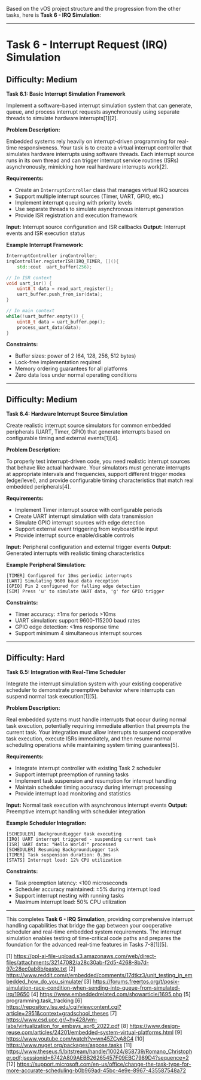 Based on the vOS project structure and the progression from the other tasks, here is **Task 6 - IRQ Simulation**:

---

# Task 6 - Interrupt Request (IRQ) Simulation

## **Difficulty: Medium**

**Task 6.1: Basic Interrupt Simulation Framework**

Implement a software-based interrupt simulation system that can generate, queue, and process interrupt requests asynchronously using separate threads to simulate hardware interrupts[1][2].

**Problem Description:**

Embedded systems rely heavily on interrupt-driven programming for real-time responsiveness. Your task is to create a virtual interrupt controller that simulates hardware interrupts using software threads. Each interrupt source runs in its own thread and can trigger interrupt service routines (ISRs) asynchronously, mimicking how real hardware interrupts work[2].

**Requirements:**
- Create an `InterruptController` class that manages virtual IRQ sources
- Support multiple interrupt sources (Timer, UART, GPIO, etc.)
- Implement interrupt queuing with priority levels
- Use separate threads to simulate asynchronous interrupt generation
- Provide ISR registration and execution framework

**Input:** Interrupt source configuration and ISR callbacks
**Output:** Interrupt events and ISR execution status

**Example Interrupt Framework:**
```cpp
InterruptController irqController;
irqController.registerISR(IRQ_TIMER, [](){
    std::cout  uart_buffer(256);

// In ISR context
void uart_isr() {
    uint8_t data = read_uart_register();
    uart_buffer.push_from_isr(data);
}

// In main context  
while(!uart_buffer.empty()) {
    uint8_t data = uart_buffer.pop();
    process_uart_data(data);
}
```

**Constraints:**
- Buffer sizes: power of 2 (64, 128, 256, 512 bytes)
- Lock-free implementation required
- Memory ordering guarantees for all platforms
- Zero data loss under normal operating conditions

---

## **Difficulty: Medium**

**Task 6.4: Hardware Interrupt Source Simulation**

Create realistic interrupt source simulators for common embedded peripherals (UART, Timer, GPIO) that generate interrupts based on configurable timing and external events[1][4].

**Problem Description:**

To properly test interrupt-driven code, you need realistic interrupt sources that behave like actual hardware. Your simulators must generate interrupts at appropriate intervals and frequencies, support different trigger modes (edge/level), and provide configurable timing characteristics that match real embedded peripherals[4].

**Requirements:**
- Implement Timer interrupt source with configurable periods
- Create UART interrupt simulation with data transmission
- Simulate GPIO interrupt sources with edge detection  
- Support external event triggering from keyboard/file input
- Provide interrupt source enable/disable controls

**Input:** Peripheral configuration and external trigger events
**Output:** Generated interrupts with realistic timing characteristics

**Example Peripheral Simulation:**
```
[TIMER] Configured for 10ms periodic interrupts
[UART] Simulating 9600 baud data reception
[GPIO] Pin 2 configured for falling edge detection
[SIM] Press 'u' to simulate UART data, 'g' for GPIO trigger
```

**Constraints:**
- Timer accuracy: ±1ms for periods >10ms
- UART simulation: support 9600-115200 baud rates
- GPIO edge detection: <1ms response time
- Support minimum 4 simultaneous interrupt sources

---

## **Difficulty: Hard**

**Task 6.5: Integration with Real-Time Scheduler**

Integrate the interrupt simulation system with your existing cooperative scheduler to demonstrate preemptive behavior where interrupts can suspend normal task execution[1][5].

**Problem Description:**

Real embedded systems must handle interrupts that occur during normal task execution, potentially requiring immediate attention that preempts the current task. Your integration must allow interrupts to suspend cooperative task execution, execute ISRs immediately, and then resume normal scheduling operations while maintaining system timing guarantees[5].

**Requirements:**
- Integrate interrupt controller with existing Task 2 scheduler
- Support interrupt preemption of running tasks
- Implement task suspension and resumption for interrupt handling
- Maintain scheduler timing accuracy during interrupt processing
- Provide interrupt load monitoring and statistics

**Input:** Normal task execution with asynchronous interrupt events
**Output:** Preemptive interrupt handling with scheduler integration

**Example Scheduler Integration:**
```
[SCHEDULER] BackgroundLogger task executing
[IRQ] UART interrupt triggered - suspending current task
[ISR] UART data: "Hello World!" processed
[SCHEDULER] Resuming BackgroundLogger task
[TIMER] Task suspension duration: 0.3ms
[STATS] Interrupt load: 12% CPU utilization
```

**Constraints:**
- Task preemption latency: <100 microseconds
- Scheduler accuracy maintained: ±5% during interrupt load
- Support interrupt nesting with running tasks
- Maximum interrupt load: 50% CPU utilization

---

This completes **Task 6 - IRQ Simulation**, providing comprehensive interrupt handling capabilities that bridge the gap between your cooperative scheduler and real-time embedded system requirements. The interrupt simulation enables testing of time-critical code paths and prepares the foundation for the advanced real-time features in Tasks 7-8[1][5].

[1] https://ppl-ai-file-upload.s3.amazonaws.com/web/direct-files/attachments/32147082/a28c30ab-f2d5-4268-8b7d-97c28ec0ab8b/paste.txt
[2] https://www.reddit.com/r/embedded/comments/17dtkz3/unit_testing_in_embedded_how_do_you_simulate/
[3] https://forums.freertos.org/t/posix-simulation-race-condition-when-sending-into-queue-from-simulated-irq/19650
[4] https://www.embeddedrelated.com/showarticle/1695.php
[5] programming.task_tracking
[6] https://repository.lsu.edu/cgi/viewcontent.cgi?article=2951&context=gradschool_theses
[7] https://www.csd.uoc.gr/~hy428/vm-labs/virtualization_for_embsys_apr6_2022.pdf
[8] https://www.design-reuse.com/articles/24201/embedded-system-virtual-platforms.html
[9] https://www.youtube.com/watch?v=wn45ZCyA8C4
[10] https://www.nuget.org/packages/aspose.tasks
[11] https://www.theseus.fi/bitstream/handle/10024/858739/Romano_Christopher.pdf;jsessionid=6742A809AEBB26265457F09EBC7989D4?sequence=2
[12] https://support.microsoft.com/en-us/office/change-the-task-type-for-more-accurate-scheduling-b0b969ad-45bc-4e9e-8967-435587548a72